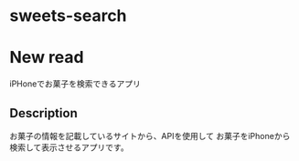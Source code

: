 # sweets-search

# New read
iPHoneでお菓子を検索できるアプリ

## Description
お菓子の情報を記載しているサイトから、APIを使用して
お菓子をiPhoneから検索して表示させるアプリです。
